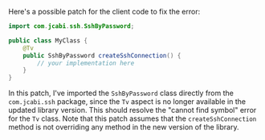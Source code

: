 Here's a possible patch for the client code to fix the error:

```java
import com.jcabi.ssh.SshByPassword;

public class MyClass {
    @Tv
    public SshByPassword createSshConnection() {
        // your implementation here
    }
}
```

In this patch, I've imported the `SshByPassword` class directly from the `com.jcabi.ssh` package, since the `Tv` aspect is no longer available in the updated library version. This should resolve the "cannot find symbol" error for the `Tv` class. Note that this patch assumes that the `createSshConnection` method is not overriding any method in the new version of the library.